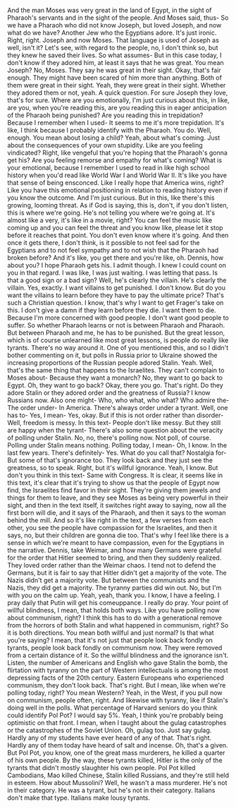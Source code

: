  And the man Moses was very great in the land of Egypt, in the sight of Pharaoh's servants and in the sight of the people. And Moses said, thus- So we have a Pharaoh who did not know Joseph, but loved Joseph, and now what do we have? Another Jew who the Egyptians adore. It's just ironic. Right, right. Joseph and now Moses. That language is used of Joseph as well, isn't it? Let's see, with regard to the people, no, I don't think so, but they knew he saved their lives. So what assumes- But in this case today, I don't know if they adored him, at least it says that he was great. You mean Joseph? No, Moses. They say he was great in their sight. Okay, that's fair enough. They might have been scared of him more than anything. Both of them were great in their sight. Yeah, they were great in their sight. Whether they adored them or not, yeah. A quick question. For sure Joseph they love, that's for sure. Where are you emotionally, I'm just curious about this, in like, are you, when you're reading this, are you reading this in eager anticipation of the Pharaoh being punished? Are you reading this in trepidation? Because I remember when I used- It seems to me it's more trepidation. It's like, I think because I probably identify with the Pharaoh. You do. Well, enough. You mean about losing a child? Yeah, about what's coming. Just about the consequences of your own stupidity. Like are you feeling vindicated? Right, like vengeful that you're hoping that the Pharaoh's gonna get his? Are you feeling remorse and empathy for what's coming? What is your emotional, because I remember I used to read in like high school history when you'd read like World War I and World War II. It's like you have that sense of being ensconced. Like I really hope that America wins, right? Like you have this emotional positioning in relation to reading history even if you know the outcome. And I'm just curious. But in this, like there's this growing, looming threat. As if God is saying, this is, don't, if you don't listen, this is where we're going. He's not telling you where we're going at. It's almost like a very, it's like in a movie, right? You can feel the music like coming up and you can feel the threat and you know like, please let it stop before it reaches that point. You don't even know where it's going. And then once it gets there, I don't think, is it possible to not feel sad for the Egyptians and to not feel sympathy and to not wish that the Pharaoh had broken before? And it's like, you get there and you're like, oh. Dennis, how about you? I hope Pharaoh gets his. I admit though. I knew I could count on you in that regard. I was like, I was just waiting. I was letting that pass. Is that a good sign or a bad sign? Well, he's clearly the villain. He's clearly the villain. Yes, exactly. I want villains to get punished. I don't know. But do you want the villains to learn before they have to pay the ultimate price? That's such a Christian question. I know, that's why I want to get Frager's take on this. I don't give a damn if they learn before they die. I want them to die. Because I'm more concerned with good people. I don't want good people to suffer. So whether Pharaoh learns or not is between Pharaoh and Pharaoh. But between Pharaoh and me, he has to be punished. But the great lesson, which is of course unlearned like most great lessons, is people do really like tyrants. There's no way around it. One of you mentioned this, and so I didn't bother commenting on it, but polls in Russia prior to Ukraine showed the increasing proportions of the Russian people adored Stalin. Yeah. Well, that's the same thing that happens to the Israelites. They can't complain to Moses about- Because they want a monarch? No, they want to go back to Egypt. Oh, they want to go back? Okay, there you go. That's right. Do they adore Stalin or they adored order and the greatness of Russia? I know Russians now. Also one might- Who, who what, who what? Who admire the- The order under- In America. There's always order under a tyrant. Well, one has to- Yes, I mean- Yes, okay. But if this is not order rather than disorder- Well, freedom is messy. In this text- People don't like messy. But they still are happy when the tyrant- There's also some question about the veracity of polling under Stalin. No, no, there's polling now. Not poll, of course. Polling under Stalin means nothing. Polling today, I mean- Oh, I know. In the last few years. There's definitely- Yes. What do you call that? Nostalgia for- But some of that's ignorance too. They look back and they just see the greatness, so to speak. Right, but it's willful ignorance. Yeah, I know. But don't you think in this text- Same with Congress. It is clear, it seems like in this text, it's clear that it's trying to show us that the people of Egypt now find, the Israelites find favor in their sight. They're giving them jewels and things for them to leave, and they see Moses as being very powerful in their sight, and then in the text itself, it switches right away to saying, now all the first born will die, and it says of the Pharaoh, and then it says to the woman behind the mill. And so it's like right in the text, a few verses from each other, you see the people have compassion for the Israelites, and then it says, no, but their children are gonna die too. That's why I feel like there is a sense in which we're meant to have compassion, even for the Egyptians in the narrative. Dennis, take Weimar, and how many Germans were grateful for the order that Hitler seemed to bring, and then they suddenly realized. They loved order rather than the Weimar chaos. I tend not to defend the Germans, but it is fair to say that Hitler didn't get a majority of the vote. The Nazis didn't get a majority vote. But between the communists and the Nazis, they did get a majority. The tyranny parties did win out. No, but I'm with you on the calm up. Yeah, yeah, thank you. I know, I have a feeling. I pray daily that Putin will get his comeuppance. I really do pray. Your point of willful blindness, I mean, that holds both ways. Like you have polling now about communism, right? I think this has to do with a generational remove from the horrors of both Stalin and what happened in communism, right? So it is both directions. You mean both willful and just normal? Is that what you're saying? I mean, that it's not just that people look back fondly on tyrants, people look back fondly on communism now. They were removed from a certain distance of it. So the willful blindness and the ignorance isn't. Listen, the number of Americans and English who gave Stalin the bomb, the flirtation with tyranny on the part of Western intellectuals is among the most depressing facts of the 20th century. Eastern Europeans who experienced communism, they don't look back. That's right. But I mean, like when we're polling today, right? You mean Western? Yeah, in the West, if you pull now on communism, people often, right. And likewise with tyranny, like if Stalin's doing well in the polls. What percentage of Harvard seniors do you think could identify Pol Pot? I would say 5%. Yeah, I think you're probably being optimistic on that front. I mean, when I taught about the gulag catastrophes or the catastrophes of the Soviet Union. Oh, gulag too. Just say gulag. Hardly any of my students have ever heard of any of that. That's right. Hardly any of them today have heard of salt and incense. Oh, that's a given. But Pol Pot, you know, one of the great mass murderers, he killed a quarter of his own people. By the way, these tyrants killed, Hitler is the only of the tyrants that didn't mostly slaughter his own people. Pol Pot killed Cambodians, Mao killed Chinese, Stalin killed Russians, and they're still held in esteem. How about Mussolini? Well, he wasn't a mass murderer. He's not in their category. He was a tyrant, but he's not in their category. Italians don't make that type. Italians make lousy tyrants.